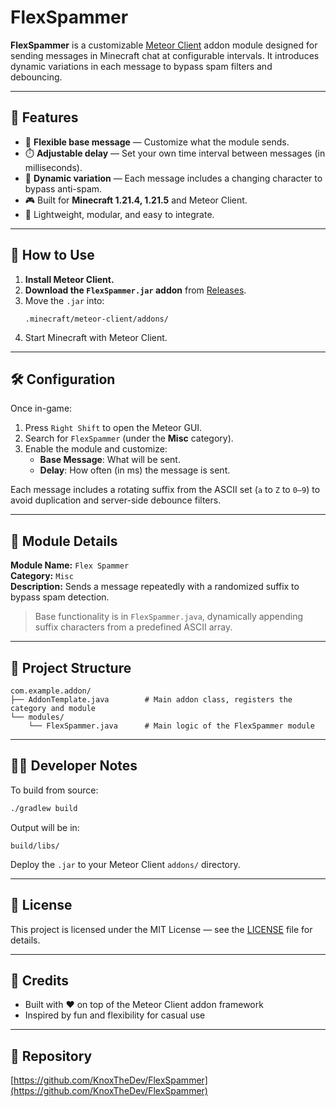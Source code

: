 # FlexSpammer

**FlexSpammer** is a customizable [Meteor Client](https://github.com/MeteorDevelopment/meteor-client) addon module designed for sending messages in Minecraft chat at configurable intervals. It introduces dynamic variations in each message to bypass spam filters and debouncing.

---

## 🌟 Features

- 🧠 **Flexible base message** — Customize what the module sends.
- ⏱️ **Adjustable delay** — Set your own time interval between messages (in milliseconds).
- 🔁 **Dynamic variation** — Each message includes a changing character to bypass anti-spam.
- 🎮 Built for **Minecraft 1.21.4, 1.21.5** and Meteor Client.
- 🧩 Lightweight, modular, and easy to integrate.

---

## 🔧 How to Use

1. **Install Meteor Client.**
2. **Download the `FlexSpammer.jar` addon** from [Releases](https://github.com/KnoxTheDev/FlexSpammer/releases).
3. Move the `.jar` into:
   ```
   .minecraft/meteor-client/addons/
   ```
4. Start Minecraft with Meteor Client.

---

## 🛠️ Configuration

Once in-game:

1. Press `Right Shift` to open the Meteor GUI.
2. Search for `FlexSpammer` (under the **Misc** category).
3. Enable the module and customize:
   - **Base Message**: What will be sent.
   - **Delay**: How often (in ms) the message is sent.

Each message includes a rotating suffix from the ASCII set (`a` to `Z` to `0–9`) to avoid duplication and server-side debounce filters.

---

## 🧩 Module Details

**Module Name:** `Flex Spammer`  
**Category:** `Misc`  
**Description:** Sends a message repeatedly with a randomized suffix to bypass spam detection.

> Base functionality is in `FlexSpammer.java`, dynamically appending suffix characters from a predefined ASCII array.

---

## 📁 Project Structure

```
com.example.addon/
├── AddonTemplate.java        # Main addon class, registers the category and module
└── modules/
    └── FlexSpammer.java      # Main logic of the FlexSpammer module
```

---

## 👨‍💻 Developer Notes

To build from source:

```bash
./gradlew build
```

Output will be in:

```
build/libs/
```

Deploy the `.jar` to your Meteor Client `addons/` directory.

---

## 🧾 License

This project is licensed under the MIT License — see the [LICENSE](./LICENSE) file for details.

---

## 🤝 Credits

- Built with ❤️ on top of the Meteor Client addon framework
- Inspired by fun and flexibility for casual use

---

## 🔗 Repository

[https://github.com/KnoxTheDev/FlexSpammer](https://github.com/KnoxTheDev/FlexSpammer)
